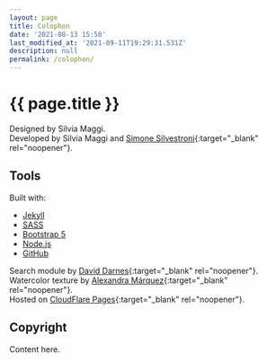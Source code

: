 ```yaml
---
layout: page
title: Colophon
date: '2021-08-13 15:50'
last_modified_at: '2021-09-11T19:29:31.531Z'
description: null
permalink: /colophon/
---
```

# {{ page.title }}

Designed by Silvia Maggi.<br>
Developed by Silvia Maggi and [Simone Silvestroni](https://minutestomidnight.co.uk){:target="_blank" rel="noopener"}.

## Tools

Built with:

<ul class="smd-ul">
<li><a href="https://jekyllrb.com/" target="_blank" rel="noopener">Jekyll</a></li>
<li><a href="https://sass-lang.com/" target="_blank" rel="noopener"><abbr title="Syntactically Awesome Style Sheets">SASS</abbr></a></li>
<li><a href="https://getbootstrap.com/" target="_blank" rel="noopener">Bootstrap 5</a></li>
<li><a href="https://nodejs.org/" target="_blank" rel="noopener">Node.js</a></li>
<li><a href="https://github.com" target="_blank" rel="noopener">GitHub</a></li>
</ul>

Search module by [David Darnes](https://github.com/daviddarnes){:target="_blank" rel="noopener"}.
<br>
Watercolor texture by [Alexandra M&aacute;rquez](https://www.freepik.com/vectors/background/){:target="_blank" rel="noopener"}.
<br>
Hosted on [CloudFlare Pages](https://pages.cloudflare.com/){:target="_blank" rel="noopener"}.

## Copyright

Content here.
